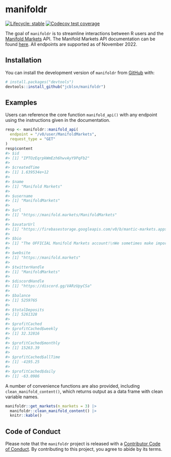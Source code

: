 
<!-- README.md is generated from README.Rmd. Please edit that file -->

# manifoldr

<!-- badges: start -->

[![Lifecycle:
stable](https://img.shields.io/badge/lifecycle-stable-green.svg)](https://lifecycle.r-lib.org/articles/stages.html#stable)
[![Codecov test
coverage](https://codecov.io/gh/jcblsn/manifoldr/branch/main/graph/badge.svg)](https://app.codecov.io/gh/jcblsn/manifoldr?branch=main)

<!-- badges: end -->

The goal of `manifoldr` is to streamline interactions between R users
and the [Manifold Markets](https://manifold.markets/home) API. The
Manifold Markets API documentation can be found
[here](https://docs.manifold.markets/api#post-v0marketmarketidresolve).
All endpoints are supported as of November 2022.

<!-- apis in r https://cran.r-project.org/web/packages/httr/vignettes/api-packages.html -->
<!-- secret management https://httr2.r-lib.org/articles/wrapping-apis.html#secret-management -->
<!-- codecov https://github.com/marketplace/actions/codecov -->
<!-- can update locally by running covr::codecov() with token, o/w it'll update when i push to github -->
<!-- testing https://r-pkgs.org/testing-basics.html -->
<!-- create new test with usethis::use_test("get_manifold_api_key.R") -->
<!-- add package to DESCRIPTION (still need to specify @import where relevant for it to be included in NAMESPACE) after roxygen2::roxygenize() devtools::use_package('tibble') -->
<!-- run all tests locally testthat::test_local() -->

## Installation

You can install the development version of `manifoldr` from
[GitHub](https://github.com/) with:

``` r
# install.packages("devtools")
devtools::install_github("jcblsn/manifoldr")
```

## Examples

Users can reference the core function `manifold_api()` with any endpoint
using the instructions given in the documentation.

``` r
resp <- manifoldr::manifold_api(
  endpoint = "/v0/user/ManifoldMarkets", 
  request_type = "GET"
)
resp$content
#> $id
#> [1] "IPTOzEqrpkWmEzh6hwvAyY9PqFb2"
#> 
#> $createdTime
#> [1] 1.639534e+12
#> 
#> $name
#> [1] "Manifold Markets"
#> 
#> $username
#> [1] "ManifoldMarkets"
#> 
#> $url
#> [1] "https://manifold.markets/ManifoldMarkets"
#> 
#> $avatarUrl
#> [1] "https://firebasestorage.googleapis.com/v0/b/mantic-markets.appspot.com/o/user-images%2FManifoldMarkets%2F97s_Lcavdy.png?alt=media&token=7ac882d7-6626-4934-95c9-cd9df8f7e205"
#> 
#> $bio
#> [1] "The OFFICIAL Manifold Markets account!\nWe sometimes make important markets here, but right now it mostly acts as a bank for manalinks and other payments."
#> 
#> $website
#> [1] "https://manifold.markets"
#> 
#> $twitterHandle
#> [1] "ManifoldMarkets"
#> 
#> $discordHandle
#> [1] "https://discord.gg/VARzUpyCSa"
#> 
#> $balance
#> [1] 5259765
#> 
#> $totalDeposits
#> [1] 5261328
#> 
#> $profitCached
#> $profitCached$weekly
#> [1] 32.32816
#> 
#> $profitCached$monthly
#> [1] 15263.39
#> 
#> $profitCached$allTime
#> [1] -4195.25
#> 
#> $profitCached$daily
#> [1] -63.0986
```

A number of convenience functions are also provided, including
`clean_manifold_content()`, which returns output as a data frame with
clean variable names.

``` r
manifoldr::get_markets(n_markets = 3) |> 
  manifoldr::clean_manifold_content() |> 
  knitr::kable()
```

## Code of Conduct

Please note that the `manifoldr` project is released with a [Contributor
Code of
Conduct](https://contributor-covenant.org/version/2/1/CODE_OF_CONDUCT.html).
By contributing to this project, you agree to abide by its terms.

